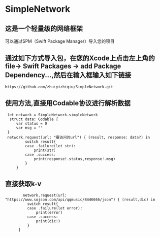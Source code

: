 # SimpleNetwork

## 这是一个轻量级的网络框架
  可以通过SPM（Swift Package Manager）导入您的项目
  
## 通过如下方式导入包，在您的Xcode上点击左上角的file-> Swift Packages -> add Package Dependency...,然后在输入框输入如下链接
  ```
  https://github.com/zhuiyizhiqiu/SimpleNetwork.git
```

## 使用方法,直接用Codable协议进行解析数据
   ```
    let network = SimpleNetwork.simpleNetwork
     struct data: Codable {
        var status = 0
        var msg = ""
    }
    network.request(url: "要访问的url") { (result, response: data?) in
            switch result{
            case .failure(let str):
                print(str)
            case .success:
                print(response!.status,response!.msg)
            }
        }
  ```

## 直接获取k-v
  ```
          network.request(url: "https://www.sojson.com/api/qqmusic/8446666/json") { (result,dic) in
            switch result{
            case .failure(let error):
                print(error)
            case .success:
                print(dic!)
            }
        }
  ```
